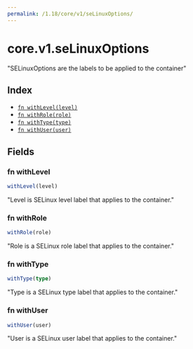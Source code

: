 ```yaml
---
permalink: /1.18/core/v1/seLinuxOptions/
---
```


# core.v1.seLinuxOptions

"SELinuxOptions are the labels to be applied to the container"

## Index

* [`fn withLevel(level)`](#fn-withlevel)
* [`fn withRole(role)`](#fn-withrole)
* [`fn withType(type)`](#fn-withtype)
* [`fn withUser(user)`](#fn-withuser)

## Fields

### fn withLevel

```ts
withLevel(level)
```

"Level is SELinux level label that applies to the container."

### fn withRole

```ts
withRole(role)
```

"Role is a SELinux role label that applies to the container."

### fn withType

```ts
withType(type)
```

"Type is a SELinux type label that applies to the container."

### fn withUser

```ts
withUser(user)
```

"User is a SELinux user label that applies to the container."